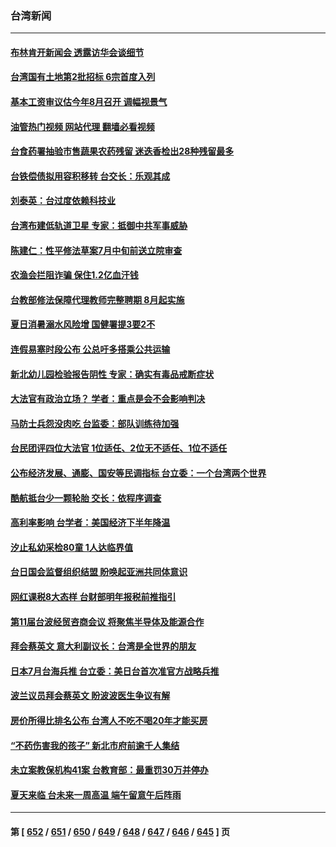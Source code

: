 ### 台湾新闻
---
#### [布林肯开新闻会 透露访华会谈细节](../../pages/ncid1349361/n14019092.md?06200045) 
#### [台湾国有土地第2批招标 6宗首度入列](../../pages/ncid1349361/n14019080.md?06200045) 
#### [基本工资审议估今年8月召开 调幅视景气](../../pages/ncid1349361/n14019079.md?06200045) 
#### [油管热门视频 网站代理 翻墙必看视频](http://138.2.39.72:81/youtube.html?epic-marker?06200045)
#### [台食药署抽验市售蔬果农药残留 迷迭香检出28种残留最多](../../pages/ncid1349361/n14019081.md?06200045) 
#### [台铁偿债拟用容积移转 台交长：乐观其成](../../pages/ncid1349361/n14019056.md?06200045) 
#### [刘泰英：台过度依赖科技业](../../pages/ncid1349361/n14019051.md?06200045) 
#### [台湾布建低轨道卫星 专家：抵御中共军事威胁](../../pages/ncid1349361/n14018649.md?06200045) 
#### [陈建仁：性平修法草案7月中旬前送立院审查](../../pages/ncid1349361/n14019054.md?06200045) 
#### [农渔会拦阻诈骗 保住1.2亿血汗钱](../../pages/ncid1349361/n14019057.md?06200045) 
#### [台教部修法保障代理教师完整聘期 8月起实施](../../pages/ncid1349361/n14019058.md?06200045) 
#### [夏日消暑溺水风险增 国健署提3要2不](../../pages/ncid1349361/n14019065.md?06200045) 
#### [连假易塞时段公布 公总吁多搭乘公共运输](../../pages/ncid1349361/n14019059.md?06200045) 
#### [新北幼儿园检验报告阴性 专家：确实有毒品戒断症状](../../pages/ncid1349361/n14019042.md?06200045) 
#### [大法官有政治立场？ 学者：重点是会不会影响判决](../../pages/ncid1349361/n14018973.md?06200045) 
#### [马防士兵怨没肉吃 台监委：部队训练待加强](../../pages/ncid1349361/n14018961.md?06200045) 
#### [台民团评四位大法官 1位适任、2位无不适任、1位不适任](../../pages/ncid1349361/n14018967.md?06200045) 
#### [公布经济发展、通膨、国安等民调指标 台立委：一个台湾两个世界](../../pages/ncid1349361/n14018962.md?06200045) 
#### [酷航抵台少一颗轮胎 交长：依程序调查](../../pages/ncid1349361/n14019019.md?06200045) 
#### [高利率影响 台学者：美国经济下半年降温](../../pages/ncid1349361/n14018964.md?06200045) 
#### [汐止私幼采检80童 1人达临界值](../../pages/ncid1349361/n14019017.md?06200045) 
#### [台日国会监督组织结盟 盼唤起亚洲共同体意识](../../pages/ncid1349361/n14018960.md?06200045) 
#### [网红课税8大态样 台财部明年报税前推指引](../../pages/ncid1349361/n14018971.md?06200045) 
#### [第11届台波经贸咨商会议 将聚焦半导体及能源合作](../../pages/ncid1349361/n14018976.md?06200045) 
#### [拜会蔡英文 意大利副议长：台湾是全世界的朋友](../../pages/ncid1349361/n14018867.md?06200045) 
#### [日本7月台海兵推 台立委：美日台首次准官方战略兵推](../../pages/ncid1349361/n14018927.md?06200045) 
#### [波兰议员拜会蔡英文 盼波波医生争议有解](../../pages/ncid1349361/n14018861.md?06200045) 
#### [房价所得比排名公布 台湾人不吃不喝20年才能买房](../../pages/ncid1349361/n14018258.md?06200045) 
#### [“不药伤害我的孩子” 新北市府前逾千人集结](../../pages/ncid1349361/n14018302.md?06200045) 
#### [未立案教保机构41案 台教育部：最重罚30万并停办](../../pages/ncid1349361/n14018303.md?06200045) 
#### [夏天来临 台未来一周高温 端午留意午后阵雨](../../pages/ncid1349361/n14018300.md?06200045) 

---
#### 第 [ [652](./652.md?06200045) / [651](./651.md?06200045) / [650](./650.md?06200045) / [649](./649.md?06200045) / [648](./648.md?06200045) / [647](./647.md?06200045) / [646](./646.md?06200045) / [645](./645.md?06200045) ] 页
